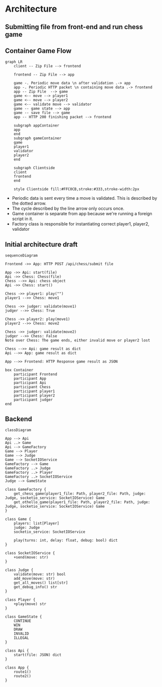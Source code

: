 # Architecture

## Submitting file from front-end and run chess game

## Container Game Flow

```mermaid
graph LR
    client -- Zip File --> frontend

    frontend -- Zip File --> app

    game -. Periodic move data \n after validation .-> app
    app -. Periodic HTTP packet \n containing move data .-> frontend
    app -- Zip File  --> game
    game <-- move --> player1
    game <-- move --> player2
    game <-- validate move --> validator
    game -- game state --> app
    game -- save file --> game
    app -- HTTP 200 finishing packet --> frontend

    subgraph appContainer
    app
    end
    subgraph gameContainer
    game
    player1
    validator
    player2
    end

    subgraph Clientside
    client
    frontend
    end

    style Clientside fill:#FFC0CB,stroke:#333,stroke-width:2px
```

- Periodic data is sent every time a move is validated. This is described by the dotted arrow.
- The cycle described by the line arrow only occurs once.
- Game container is separate from app because we're running a foreign script in it.
- Factory class is responsible for instantiating correct player1, player2, validator

## Initial architecture draft

```mermaid
sequenceDiagram

Frontend ->> App: HTTP POST /api/chess/submit file

App ->> Api: start(file)
Api ->> Chess: Chess(file)
Chess -->> Api: chess object
Api ->> Chess: start()

Chess ->> player1: play("")
player1 -->> Chess: move1

Chess ->> judger: validate(move1)
judger -->> Chess: True

Chess ->> player2: play(move1)
player2 -->> Chess: move2

Chess ->> judger: validate(move2)
judger -->> Chess: False
Note over Chess: The game ends, either invalid move or player2 lost

Chess -->> Api: game result as dict
Api -->> App: game result as dict

App -->> Frontend: HTTP Response game result as JSON

box Container
    participant Frontend
    participant App
    participant Api
    participant Chess
    participant player1
    participant player2
    participant judger
end
```

## Backend

```mermaid
classDiagram

App --> Api
Api ..> Game
Api --> GameFactory
Game --> Player
Game --> Judge
Game --> SocketIOService
GameFactory --> Game
GameFactory ..> Judge
GameFactory ..> Player
GameFactory ..> SocketIOService
Judge --> GameState

class GameFactory {
    get_chess_game(player1_file: Path, player2_file: Path, judge: Judge, socketio_service: SocketIOService) Game
    get_othello_game(player1_file: Path, player2_file: Path, judge: Judge, socketio_service: SocketIOService) Game
}

class Game {
    players: list[Player]
    judge: Judge
    socketio_service: SocketIOService

    play(turns: int, delay: float, debug: bool) dict
}

class SocketIOService {
    +send(move: str)
}

class Judge {
    validate(move: str) bool
    add_move(move: str)
    get_all_moves() list[str]
    get_debug_info() str
}

class Player {
    +play(move) str
}

class GameState {
    CONTINUE
    WIN
    DRAW
    INVALID
    ILLEGAL
}

class Api {
    start(file: JSON) dict
}

class App {
    route1()
    route2()
}
```
